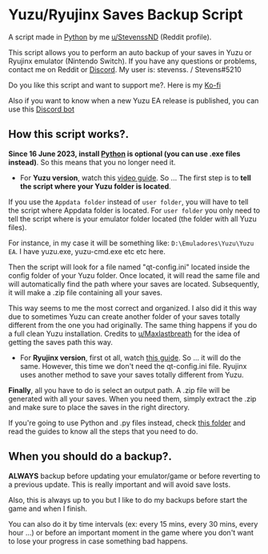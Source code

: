 # Yuzu/Ryujinx Saves Backup Script
A script made in [Python](https://www.python.org/downloads/) by me [u/StevenssND](https://www.reddit.com/user/StevenssND) (Reddit profile).

This script allows you to perform an auto backup of your saves in Yuzu or Ryujinx emulator (Nintendo Switch). If you have any questions or problems, contact me on Reddit or [Discord](https://discord.gg/7MMv4yGfhM). My user is: stevenss. / Stevens#5210

Do you like this script and want to support me?. Here is my [Ko-fi](https://ko-fi.com/stevenss)

Also if you want to know when a new Yuzu EA release is published, you can use this [Discord bot](https://github.com/StevensND/yuzuea-bot)

## How this script works?.

**Since 16 June 2023, install [Python](https://www.python.org/downloads/) is optional (you can use .exe files instead)**. So this means that you no longer need it.

- For **Yuzu version**, watch this [video guide](https://youtu.be/hMvg9PJdD08). So ... The first step is to **tell the script where your Yuzu folder is located**.

If you use the `Appdata folder` instead of `user folder`, you will have to tell the script where Appdata folder is located. For `user folder` you only need to tell the script where is your  emulator folder located (the folder with all Yuzu files). 

For instance, in my case it will be something like: `D:\Emuladores\Yuzu\Yuzu EA`. I have yuzu.exe, yuzu-cmd.exe etc etc here.

Then the script will look for a file named "qt-config.ini" located inside the config folder of your Yuzu folder. Once located, it will read the same file and will automatically find the path where your saves are located. Subsequently, it will make a .zip file containing all your saves. 
 
 This way seems to me the most correct and organized. I also did it this way due to sometimes Yuzu can create another folder of your saves totally different from the one you had originally. The same thing happens if you do a full clean Yuzu installation. Credits to [u/Maxlastbreath](https://www.reddit.com/user/Maxlastbreath/) for the idea of getting the saves path this way.
 
 - For **Ryujinx version**, first ot all, watch [this guide](https://github.com/StevensND/emuswitch-backup/blob/main/EXE%20Files%20Guide/Ryujinx%20Guide.md). So ... it will do the same. However, this time we don't need the qt-config.ini file. Ryujinx uses another method to save your saves totally different from Yuzu.

**Finally**, all you have to do is select an output path. A .zip file will be generated with all your saves. When you need them, simply extract the .zip and make sure to place the saves in the right directory.

If you're going to use Python and .py files instead, check [this folder](https://github.com/StevensND/emuswitch-backup/tree/main/Python%20Guide) and read the guides to know all the steps that you need to do.

## When you should do a backup?.

**ALWAYS** backup before updating your emulator/game or before reverting to a previous update. This is really important and will avoid save losts.

Also, this is always up to you but I like to do my backups before start the game and when I finish. 

You can also do it by time intervals (ex: every 15 mins, every 30 mins, every hour ...) or before an important moment in the game where you don't want to lose your progress in case something bad happens.
